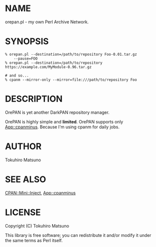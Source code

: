 # NAME

orepan.pl - my own Perl Archive Network.

# SYNOPSIS

    % orepan.pl --destination=/path/to/repository Foo-0.01.tar.gz
        --pause=FOO
    % orepan.pl --destination=/path/to/repository https://example.com/MyModule-0.96.tar.gz

    # and so...
    % cpanm --mirror-only --mirror=file:///path/to/repository Foo

# DESCRIPTION

OrePAN is yet another DarkPAN repository manager.

OrePAN is highly simple and __limited__. OrePAN supports only [App::cpanminus](http://search.cpan.org/perldoc?App::cpanminus). Because I'm using cpanm for daily jobs.

# AUTHOR

Tokuhiro Matsuno <tokuhirom AAJKLFJEF GMAIL COM>

# SEE ALSO

[CPAN::Mini::Inject](http://search.cpan.org/perldoc?CPAN::Mini::Inject), [App::cpanminus](http://search.cpan.org/perldoc?App::cpanminus)

# LICENSE

Copyright (C) Tokuhiro Matsuno

This library is free software; you can redistribute it and/or modify
it under the same terms as Perl itself.